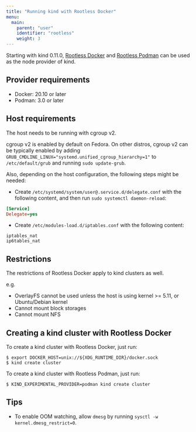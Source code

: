 ```yaml
---
title: "Running kind with Rootless Docker"
menu:
  main:
    parent: "user"
    identifier: "rootless"
    weight: 3
---
```

Starting with kind 0.11.0, [Rootless Docker](https://docs.docker.com/go/rootless/) and [Rootless Podman](https://github.com/containers/podman/blob/master/docs/tutorials/rootless_tutorial.md) can be used as the node provider of kind.

## Provider requirements
- Docker: 20.10 or later
- Podman: 3.0 or later

## Host requirements
The host needs to be running with cgroup v2.

cgroup v2 is enabled by default on Fedora.
On other distros, cgroup v2 can be typically enabled by adding `GRUB_CMDLINE_LINUX="systemd.unified_cgroup_hierarchy=1"` to `/etc/default/grub` and
running `sudo update-grub`.

Also, depending on the host configuration, the following steps might be needed:

- Create `/etc/systemd/system/user@.service.d/delegate.conf` with the following content, and then run `sudo systemctl daemon-reload`:
```ini
[Service]
Delegate=yes
```

- Create `/etc/modules-load.d/iptables.conf` with the following content:
```
iptables_nat
ip6tables_nat
```

## Restrictions

The restrictions of Rootless Docker apply to kind clusters as well.

e.g.
- OverlayFS cannot be used unless the host is using kernel >= 5.11, or Ubuntu/Debian kernel
- Cannot mount block storages
- Cannot mount NFS

## Creating a kind cluster with Rootless Docker

To create a kind cluster with Rootless Docker, just run:
```console
$ export DOCKER_HOST=unix://${XDG_RUNTIME_DIR}/docker.sock
$ kind create cluster
```

To create a kind cluster with Rootless Podman, just run:
```console
$ KIND_EXPERIMENTAL_PROVIDER=podman kind create cluster
```

## Tips
- To enable OOM watching, allow `dmesg` by running `sysctl -w kernel.dmesg_restrict=0`.

